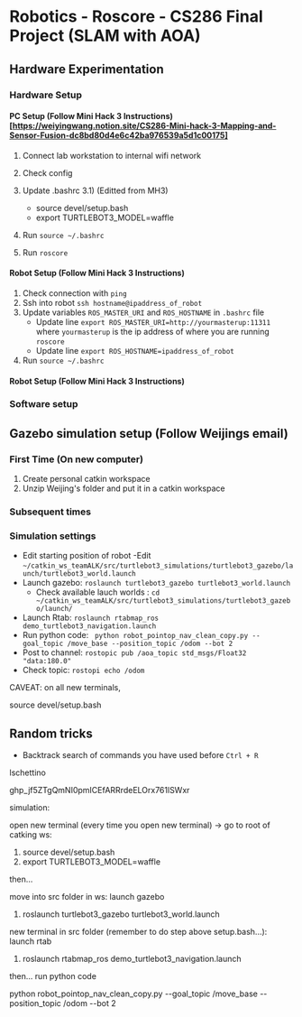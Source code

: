 # Robotics - Roscore - CS286 Final Project (SLAM with AOA)

## Hardware Experimentation

### Hardware Setup

#### PC Setup (Follow Mini Hack 3 Instructions)[https://weiyingwang.notion.site/CS286-Mini-hack-3-Mapping-and-Sensor-Fusion-dc8bd80d4e6c42ba976539a5d1c00175]

1) Connect lab workstation to internal wifi network
2) Check config
3) Update .bashrc
3.1) (Editted from MH3)
	- source devel/setup.bash 
	- export TURTLEBOT3_MODEL=waffle
 
4) Run `source ~/.bashrc`
5) Run `roscore`





#### Robot Setup (Follow Mini Hack 3 Instructions)
1) Check connection with `ping`
2) Ssh into robot `ssh hostname@ipaddress_of_robot`
3) Update variables `ROS_MASTER_URI` and `ROS_HOSTNAME` in `.bashrc` file
	- Update line `export ROS_MASTER_URI=http://yourmasterup:11311` where `yourmasterup` is the ip address of where you are running `roscore`
	- Update line `export ROS_HOSTNAME=ipaddress_of_robot`
4) Run `source ~/.bashrc`


#### Robot Setup (Follow Mini Hack 3 Instructions)



### Software setup








## Gazebo simulation setup (Follow Weijings email)

### First Time (On new computer)
1) Create personal catkin workspace
2) Unzip Weijing's folder and put it in a catkin workspace

### Subsequent times 


### Simulation settings
- Edit starting position of robot
	-Edit `~/catkin_ws_teamALK/src/turtlebot3_simulations/turtlebot3_gazebo/launch/turtlebot3_world.launch`
- Launch gazebo: `roslaunch turtlebot3_gazebo turtlebot3_world.launch`
	- Check available lauch worlds : `cd ~/catkin_ws_teamALK/src/turtlebot3_simulations/turtlebot3_gazebo/launch/`
- Launch Rtab: `roslaunch rtabmap_ros demo_turtlebot3_navigation.launch `
- Run python code: ` python robot_pointop_nav_clean_copy.py --goal_topic /move_base --position_topic /odom --bot 2`
- Post to channel: `rostopic pub /aoa_topic std_msgs/Float32 "data:180.0"`
- Check topic: `rostopi echo /odom`



CAVEAT: on all new terminals,


source devel/setup.bash











## Random tricks

- Backtrack search of commands you have used before `Ctrl + R` 





lschettino

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

simulation: 

open new terminal (every time you open new terminal) -> go to root of catking ws: 
1. source devel/setup.bash 
2. export TURTLEBOT3_MODEL=waffle 

then... 

move into src folder in ws: launch gazebo 
1. roslaunch turtlebot3_gazebo turtlebot3_world.launch

new terminal in src folder (remember to do step above setup.bash...): launch rtab
1. roslaunch rtabmap_ros demo_turtlebot3_navigation.launch 

then... run python code

 python robot_pointop_nav_clean_copy.py --goal_topic /move_base --position_topic /odom --bot 2








